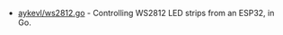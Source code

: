 


- [aykevl/ws2812.go](https://gist.github.com/aykevl/47d0a24408cf585f6ba181c4dc663bca) - Controlling WS2812 LED strips from an ESP32, in Go.


